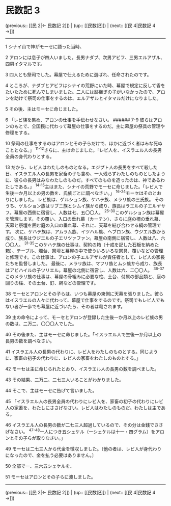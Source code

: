 # 民数記 3

(previous:: [[民 2|← 民数記 2]]) | (up:: [[民数記]]) | (next:: [[民 4|民数記 4 →]])

***




1 
シナイ山で神がモーセに語った当時、 



2 
アロンには息子が四人いました。長男ナダブ、次男アビフ、三男エルアザル、四男イタマルです。 



3 
四人とも祭司でした。幕屋で仕えるために選ばれ、任命されたのです。 



4 
ところが、ナダブとアビフはシナイの荒野にいた時、幕屋で規定に反して香をたいたために死んでしまいました。二人には跡継ぎの子がいなかったので、アロンを助けて祭司の仕事をするのは、エルアザルとイタマルだけになりました。 



5 
その後、主はモーセに命じました。 



6 
「レビ族を集め、アロンの仕事を手伝わせなさい。 ###### 7-9 彼らはアロンのもとで、全国民に代わって幕屋の仕事をするのだ。主に幕屋の祭具の管理や修理をする。 



10 
祭司の仕事をするのはアロンとその子らだけで、ほかに近づく者はみな死ぬこととなる。」 <sup class="versenum">11-12</sup>さらに、主は命じました。「レビ人を、イスラエル人の長男全員の身代わりとする。 



13 
だから、レビ人はわたしのものとなる。エジプト人の長男をすべて殺した日、イスラエル人の長男を家畜の子も含め、一人残らずわたしのものとしたように、彼らの長男はみなわたしのものだ。すべてのものを造ったのは、神であるわたしである。」 <sup class="versenum">14-15</sup>主はまた、シナイの荒野でモーセに命じました。「レビ人で生後一か月以上の男の数を、氏族ごとに調べなさい。」 <sup class="versenum">16-24</sup>モーセはそのとおりにしました。 レビ族は、ゲルション族、ケハテ族、メラリ族の三氏族。 そのうち、ゲルション族はリブニ族とシムイ族から成り、族長はラエルの子エルヤサフ。幕屋の西側に宿営し、人数は七、五〇〇人。 <sup class="versenum">25-30</sup>このゲルション族は幕屋を管理します。その覆い、入口の垂れ幕（カーテン）、さらに庭の柵の垂れ幕、天幕と祭壇を囲む庭の入口の垂れ幕、それに、天幕を結び合わせる綱の管理です。 次に、ケハテ族は、アムラム族、イツハル族、ヘブロン族、ウジエル族から成り、族長はウジエルの子エリツァファン。幕屋の南側に宿営し、人数は八、六〇〇人。 <sup class="versenum">31-35</sup>このケハテ族の仕事は、契約の箱（十戒を記した石板を納めた箱）、テーブル、燭台、祭壇と幕屋の中で使ういろいろな祭具、覆いなどの管理と修理です。この仕事は、アロンの子エルアザルが責任者として、レビ人の家長たちを監督しました。 最後に、メラリ族は、マフリ族とムシ族から成り、族長はアビハイルの子ツリエル。幕屋の北側に宿営し、人数は六、二〇〇人。 <sup class="versenum">36-37</sup>このメラリ族の仕事は、幕屋の骨組みに必要な柱、土台、付属の部品類と、庭の回りの柱、その土台、釘、綱などの管理です。 



38 
モーセとアロンとその子らは、いつも幕屋の東側に天幕を張りました。彼らはイスラエルの人々に代わって、幕屋で仕事をするのです。祭司でもレビ人でもない者が一歩でも幕屋に近づいたら、その者は殺されます。 



39 
主の命令によって、モーセとアロンが登録した生後一か月以上のレビ族の男の数は、二万二、〇〇〇人でした。 



40 
その後また、主はモーセに命じました。「イスラエル人で生後一か月以上の長男の数を調べなさい。 



41 
イスラエル人の長男の代わりに、レビ人をわたしのものとする。同じように、家畜の初子の代わりに、レビ人の家畜をわたしのものとする。」 



42 
モーセは主に命じられたとおり、イスラエル人の長男の数を調べました。 



43 
その結果、二万二、二七三人いることがわかりました。 



44 
そこで、主はモーセに告げて言いました。 



45 
「イスラエル人の長男全員の代わりにレビ人を、家畜の初子の代わりにレビ人の家畜を、わたしにささげなさい。レビ人はわたしのものだ。わたしは主である。 



46 
イスラエル人の長男の数が二七三人超過しているので、その分は金銭でささげなさい。 <sup class="versenum">47-48</sup>一人につき五シェケル（一シェケルは十一・四グラム）をアロンとその子らが取りなさい。」 



49 
モーセは二七三人から代金を徴収しました。〔他の者は、レビ人が身代わりになったので、金を払う必要はありません。〕 



50 
全部で一、三六五シェケルを、 



51 
モーセはアロンとその子らに渡しました。

***

(previous:: [[民 2|← 民数記 2]]) | (up:: [[民数記]]) | (next:: [[民 4|民数記 4 →]])
